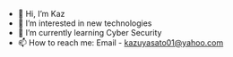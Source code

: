 - 👋 Hi, I’m Kaz
- 👀 I’m interested in new technologies
- 🌱 I’m currently learning Cyber Security
- 📫 How to reach me: Email - kazuyasato01@yahoo.com

<!---
flaretempest01/flaretempest01 is a ✨ special ✨ repository because its `README.md` (this file) appears on your GitHub profile.
You can click the Preview link to take a look at your changes.
--->
